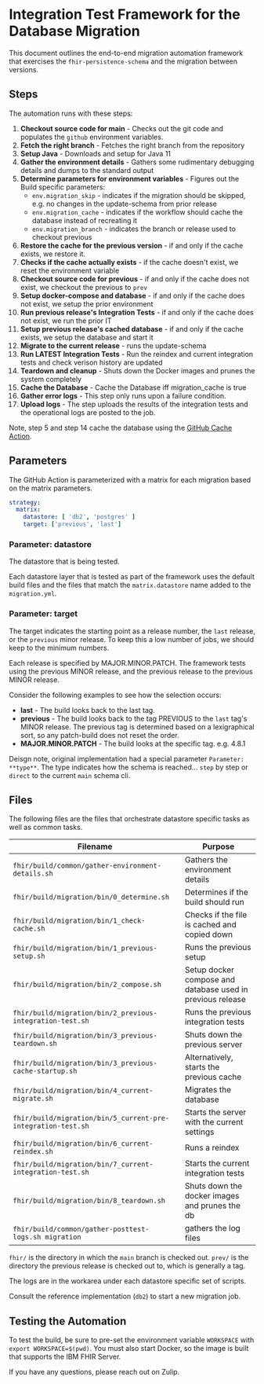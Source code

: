# Integration Test Framework for the Database Migration

This document outlines the end-to-end migration automation framework that exercises the `fhir-persistence-schema` and the migration between versions.

## Steps

The automation runs with these steps: 

1. **Checkout source code for main** - Checks out the git code and populates the `github` environment variables.
2. **Fetch the right branch** - Fetches the right branch from the repository
3. **Setup Java** - Downloads and setup for Java 11
4. **Gather the environment details** - Gathers some rudimentary debugging details and dumps to the standard output
5. **Determine parameters for environment variables** - Figures out the Build specific parameters:
   - `env.migration_skip` - indicates if the migration should be skipped, e.g. no changes in the update-schema from prior release
   - `env.migration_cache` - indicates if the workflow should cache the database instead of recreating it
   - `env.migration_branch` - indicates the branch or release used to checkout previous
6. **Restore the cache for the previous version** - if and only if the cache exists, we restore it.
7. **Checks if the cache actually exists** - if the cache doesn't exist, we reset the environment variable
8. **Checkout source code for previous** - if and only if the cache does not exist, we checkout the previous to `prev`
9. **Setup docker-compose and database** - if and only if the cache does not exist, we setup the prior environment
10. **Run previous release's Integration Tests** - if and only if the cache does not exist, we run the prior IT
11. **Setup previous release's cached database** - if and only if the cache exists, we setup the database and start it
12. **Migrate to the current release** - runs the update-schema
13. **Run LATEST Integration Tests** - Run the reindex and current integration tests and check verison history are updated
14. **Teardown and cleanup** - Shuts down the Docker images and prunes the system completely
15. **Cache the Database** - Cache the Database iff migration_cache is true
16. **Gather error logs** - This step only runs upon a failure condition. 
17. **Upload logs** - The step uploads the results of the integration tests and the operational logs are posted to the job. 

Note, step 5 and step 14 cache the database using the [GitHub Cache Action](https://github.com/actions/cache).

## Parameters

The GitHub Action is parameterized with a matrix for each migration based on the matrix parameters.

``` yaml
strategy:
  matrix:
    datastore: [ 'db2', 'postgres' ]
    target: ['previous', 'last']
```

### Parameter: **datastore**

The datastore that is being tested. 

Each datastore layer that is tested as part of the framework uses the default build files and the files that match the `matrix.datastore` name added to the `migration.yml`.

### Parameter: **target** 

The target indicates the starting point as a release number, the `last` release, or the `previous` minor release. To keep this a low number of jobs, we should keep to the minimum numbers.

Each release is specified by MAJOR.MINOR.PATCH. The framework tests using the previous MINOR release, and the previous release to the previous MINOR release. 

Consider the following examples to see how the selection occurs:

- **last** - The build looks back to the last tag.
- **previous** - The build looks back to the tag PREVIOUS to the `last` tag's MINOR release. The previous tag is determined based on a lexigraphical sort, so any patch-build does not reset the order.
- **MAJOR.MINOR.PATCH** - The build looks at the specific tag. e.g. 4.8.1

Deisgn note, original implementation had a special parameter `Parameter: **type**`. The type indicates how the schema is reached... `step` by step or `direct` to the current `main` schema cli.

## Files

The following files are the files that orchestrate datastore specific tasks as well as common tasks.

|Filename|Purpose|
|----------|----------------|
|`fhir/build/common/gather-environment-details.sh`|Gathers the environment details|
|`fhir/build/migration/bin/0_determine.sh`|Determines if the build should run|
|`fhir/build/migration/bin/1_check-cache.sh`|Checks if the file is cached and copied down|
|`fhir/build/migration/bin/1_previous-setup.sh`|Runs the previous setup|
|`fhir/build/migration/bin/2_compose.sh`|Setup docker compose and database used in previous release|
|`fhir/build/migration/bin/2_previous-integration-test.sh`|Runs the previous integration tests|
|`fhir/build/migration/bin/3_previous-teardown.sh`|Shuts down the previous server|
|`fhir/build/migration/bin/3_previous-cache-startup.sh`|Alternatively, starts the previous cache|
|`fhir/build/migration/bin/4_current-migrate.sh`|Migrates the database|
|`fhir/build/migration/bin/5_current-pre-integration-test.sh`|Starts the server with the current settings|
|`fhir/build/migration/bin/6_current-reindex.sh`|Runs a reindex|
|`fhir/build/migration/bin/7_current-integration-test.sh`|Starts the current integration tests|
|`fhir/build/migration/bin/8_teardown.sh`|Shuts down the docker images and prunes the db|
|`fhir/build/common/gather-posttest-logs.sh migration`|gathers the log files|

`fhir/` is the directory in which the `main` branch is checked out.
`prev/` is the directory the previous release is checked out to, which is generally a tag.

The logs are in the workarea under each datastore specific set of scripts.

Consult the reference implementation (`db2`) to start a new migration job.

## Testing the Automation

To test the build, be sure to pre-set the environment variable `WORKSPACE` with `export WORKSPACE=$(pwd)`.
You must also start Docker, so the image is built that supports the IBM FHIR Server.

If you have any questions, please reach out on Zulip.
